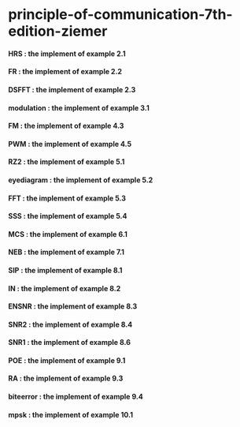 # principle-of-communication-7th-edition-ziemer
#### HRS : the implement of example 2.1
#### FR : the implement of example 2.2
#### DSFFT : the implement of example 2.3
#### modulation : the implement of example 3.1
#### FM : the implement of example 4.3
#### PWM : the implement of example 4.5
#### RZ2 : the implement of example 5.1
#### eyediagram : the implement of example 5.2
#### FFT : the implement of example 5.3
#### SSS : the implement of example 5.4
#### MCS : the implement of example 6.1
#### NEB : the implement of example 7.1
#### SIP : the implement of example 8.1
#### IN : the implement of example 8.2
#### ENSNR : the implement of example 8.3
#### SNR2 : the implement of example 8.4
#### SNR1 : the implement of example 8.6
#### POE : the implement of example 9.1
#### RA : the implement of example 9.3
#### biteerror : the implement of example 9.4
#### mpsk : the implement of example 10.1
